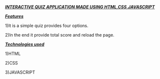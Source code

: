 
<ins>***INTERACTIVE QUIZ APPLICATION MADE USING HTML,CSS,JAVASCRIPT***</ins>




<ins>***Features***</ins>



1)It is a simple quiz provides four options.


2)In the end it provide total score and reload the page.


<ins>***Technologies used***</ins>


1)HTML


2)CSS

3)JAVASCRIPT

